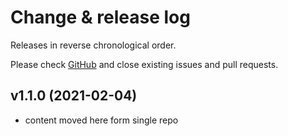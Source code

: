 # Change & release log

Releases in reverse chronological order.

Please check
[GitHub](https://github.com/micro-os-plus/posix-io-xpack/issues/)
and close existing issues and pull requests.

## v1.1.0 (2021-02-04)

- content moved here form single repo
